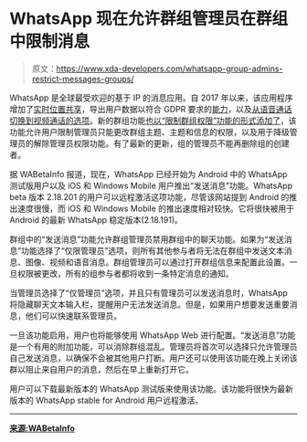 # WhatsApp 现在允许群组管理员在群组中限制消息

> 原文：<https://www.xda-developers.com/whatsapp-group-admins-restrict-messages-groups/>

WhatsApp 是全球最受欢迎的基于 IP 的消息应用。自 2017 年以来，该应用程序增加了[实时位置共享](https://www.xda-developers.com/whatsapp-adds-live-location-sharing/)，导出用户数据以符合 GDPR 要求的[能力](https://www.xda-developers.com/latest-whatsapp-beta-export-data-compliance-gdpr/)，以及[从语音通话切换到视频通话的选项](https://www.xda-developers.com/whatsapp-beta-android-voice-video-call/)。新的群组功能[也以“限制群组权限”功能的形式添加了](https://www.xda-developers.com/whatsapp-group-settings-user-search-admin/)，该功能允许用户限制管理员只能更改群组主题、主题和信息的权限，以及用于降级管理员的解除管理员权限功能。有了最新的更新，组的管理员不能再删除组的创建者。

据 WABetaInfo 报道，现在，WhatsApp 已经开始为 Android 中的 WhatsApp 测试版用户以及 iOS 和 Windows Mobile 用户推出“发送消息”功能。WhatsApp beta 版本 2.18.201 的用户可以远程激活这项功能，尽管该网站提到 Android 的推出速度很慢，而 iOS 和 Windows Mobile 的推出速度相对较快。它将很快被用于 Android 的最新 WhatsApp 稳定版本(2.18.191)。

群组中的“发送消息”功能允许群组管理员禁用群组中的聊天功能。如果为“发送消息”功能选择了“仅限管理员”选项，则所有其他参与者将无法在群组中发送文本消息、图像、视频和语音消息。群组管理员可以通过打开群组信息来配置此设置。一旦权限被更改，所有的组参与者都将收到一条特定消息的通知。

当管理员选择了“仅管理员”选项，并且只有管理员可以发送消息时，WhatsApp 将隐藏聊天文本输入栏，提醒用户无法发送消息。但是，如果用户想要发送重要消息，他们可以快速联系管理员。

一旦该功能启用，用户也将能够使用 WhatsApp Web 进行配置。“发送消息”功能是一个有用的附加功能，可以消除群组混乱。管理员将首次可以选择只允许管理员自己发送消息，以确保不会被其他用户打断。用户还可以使用该功能在晚上关闭该群以阻止来自用户的消息，然后在早上重新打开它。

用户可以下载最新版本的 WhatsApp 测试版来使用该功能。该功能将很快为最新版本的 WhatsApp stable for Android 用户远程激活。

* * *

[**来源:WABetaInfo**](https://wabetainfo.com/whatsapp-is-rolling-out-the-send-messages-feature/)